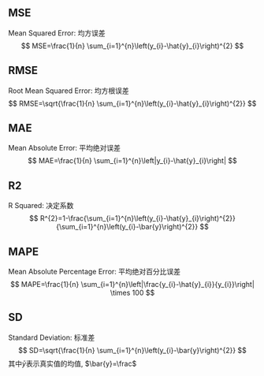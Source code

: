 ## MSE
Mean Squared Error: 均方误差
$$
MSE=\frac{1}{n} \sum_{i=1}^{n}\left(y_{i}-\hat{y}_{i}\right)^{2}
$$
## RMSE
Root Mean Squared Error: 均方根误差
$$
RMSE=\sqrt{\frac{1}{n} \sum_{i=1}^{n}\left(y_{i}-\hat{y}_{i}\right)^{2}}
$$
## MAE
Mean Absolute Error: 平均绝对误差
$$
MAE=\frac{1}{n} \sum_{i=1}^{n}\left|y_{i}-\hat{y}_{i}\right|
$$
## R2
R Squared: 决定系数
$$
R^{2}=1-\frac{\sum_{i=1}^{n}\left(y_{i}-\hat{y}_{i}\right)^{2}}{\sum_{i=1}^{n}\left(y_{i}-\bar{y}\right)^{2}}
$$
## MAPE
Mean Absolute Percentage Error: 平均绝对百分比误差
$$
MAPE=\frac{1}{n} \sum_{i=1}^{n}\left|\frac{y_{i}-\hat{y}_{i}}{y_{i}}\right| \times 100
$$
## SD
Standard Deviation: 标准差
$$
SD=\sqrt{\frac{1}{n} \sum_{i=1}^{n}\left(y_{i}-\bar{y}\right)^{2}}
$$
其中$\bar{y}$表示真实值的均值, $\bar{y}=\frac$